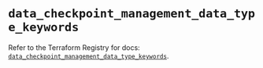 # `data_checkpoint_management_data_type_keywords`

Refer to the Terraform Registry for docs: [`data_checkpoint_management_data_type_keywords`](https://registry.terraform.io/providers/checkpointsw/checkpoint/2.11.0/docs/data-sources/management_data_type_keywords).
